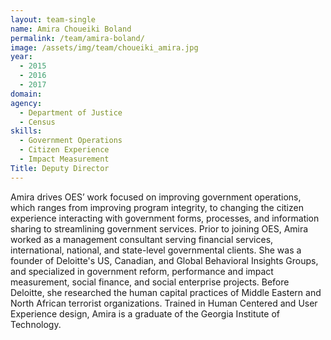 ```yaml
---
layout: team-single
name: Amira Choueiki Boland
permalink: /team/amira-boland/
image: /assets/img/team/choueiki_amira.jpg
year: 
  - 2015
  - 2016
  - 2017
domain:
agency: 
  - Department of Justice
  - Census
skills: 
  - Government Operations
  - Citizen Experience
  - Impact Measurement
Title: Deputy Director
---
```


Amira drives OES’ work focused on improving government operations, which ranges from improving program integrity, to changing the citizen experience interacting with government forms, processes, and information sharing to streamlining government services. Prior to joining OES, Amira worked as a management consultant serving financial services, international, national, and state-level governmental clients. She was a founder of Deloitte's US, Canadian, and Global Behavioral Insights Groups, and specialized in government reform, performance and impact measurement, social finance, and social enterprise projects. Before Deloitte, she researched the human capital practices of Middle Eastern and North African terrorist organizations. Trained in Human Centered and User Experience design, Amira is a graduate of the Georgia Institute of Technology.
